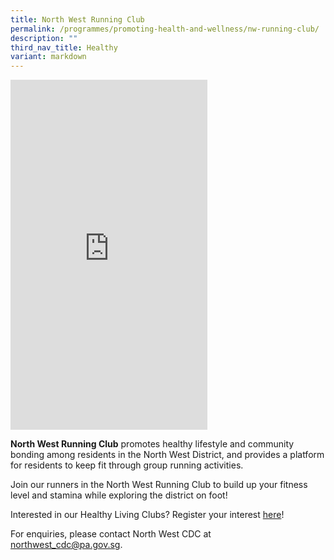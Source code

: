```yaml
---
title: North West Running Club
permalink: /programmes/promoting-health-and-wellness/nw-running-club/
description: ""
third_nav_title: Healthy
variant: markdown
---
```

<iframe allowfullscreen="" allow="accelerometer; autoplay; clipboard-write; encrypted-media; gyroscope; picture-in-picture; web-share" frameborder="0" title="Running Club Instagram Video" src="https://www.youtube.com/embed/iofoTbhL1Uk" height="560" width="315"></iframe>

**North West Running Club** promotes healthy lifestyle and community bonding among residents in the North West District, and provides a platform for residents to keep fit through group running activities.

Join our runners in the North West Running Club to build up your fitness level and stamina while exploring the district on foot!

Interested in our Healthy Living Clubs? Register your interest [here](https://go.gov.sg/hlclub-interestform)!

 For enquiries, please contact North West CDC at [northwest\_cdc@pa.gov.sg](mailto:northwest_cdc@pa.gov.sg).